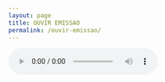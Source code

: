 ```yaml
---
layout: page
title: OUVIR EMISSAO
permalink: /ouvir-emissao/
---
```

<audio controls="">

autoplay="autoplay"><source
src="http://178.32.239.25:8047/index.html.mp3" type="audio/mp3">
     Your browser does not support the audio tag.
   </audio>


   <div id="BarraEmissao" style="height: 50px; width: 100%; position: fixed; bottom: 0px; left: 0px; background-color: rgb(103, 26, 130); z-index: 1030;">
   		<div class="container">

    <div style="position: relative; float: left; padding: 9px 10px; margin-top: 10px; background-color: rgba(0, 0, 0, 0.5); background-image: none; border: 1px solid #ddd; border-radius: 4px; height: 33px; width: 44px;" onclick="Emissao()">
				<i id="Botao_Emissao" class="fa fa-play" aria-hidden="true" style="position: relative; top: -5px; left: 6px; color: #FFF;"></i>
